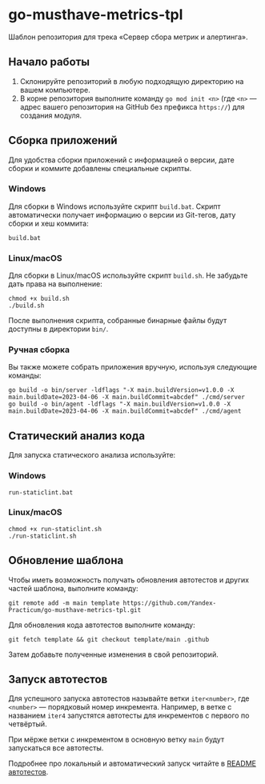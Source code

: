 # go-musthave-metrics-tpl

Шаблон репозитория для трека «Сервер сбора метрик и алертинга».

## Начало работы

1. Склонируйте репозиторий в любую подходящую директорию на вашем компьютере.
2. В корне репозитория выполните команду `go mod init <n>` (где `<n>` — адрес вашего репозитория на GitHub без префикса `https://`) для создания модуля.

## Сборка приложений

Для удобства сборки приложений с информацией о версии, дате сборки и коммите добавлены специальные скрипты.

### Windows

Для сборки в Windows используйте скрипт `build.bat`. Скрипт автоматически получает информацию о версии из Git-тегов, дату сборки и хеш коммита:

```
build.bat
```

### Linux/macOS

Для сборки в Linux/macOS используйте скрипт `build.sh`. Не забудьте дать права на выполнение:

```
chmod +x build.sh
./build.sh
```

После выполнения скрипта, собранные бинарные файлы будут доступны в директории `bin/`.

### Ручная сборка

Вы также можете собрать приложения вручную, используя следующие команды:

```
go build -o bin/server -ldflags "-X main.buildVersion=v1.0.0 -X main.buildDate=2023-04-06 -X main.buildCommit=abcdef" ./cmd/server
go build -o bin/agent -ldflags "-X main.buildVersion=v1.0.0 -X main.buildDate=2023-04-06 -X main.buildCommit=abcdef" ./cmd/agent
```

## Статический анализ кода

Для запуска статического анализа используйте:

### Windows
```
run-staticlint.bat
```

### Linux/macOS
```
chmod +x run-staticlint.sh
./run-staticlint.sh
```

## Обновление шаблона

Чтобы иметь возможность получать обновления автотестов и других частей шаблона, выполните команду:

```
git remote add -m main template https://github.com/Yandex-Practicum/go-musthave-metrics-tpl.git
```

Для обновления кода автотестов выполните команду:

```
git fetch template && git checkout template/main .github
```

Затем добавьте полученные изменения в свой репозиторий.

## Запуск автотестов

Для успешного запуска автотестов называйте ветки `iter<number>`, где `<number>` — порядковый номер инкремента. Например, в ветке с названием `iter4` запустятся автотесты для инкрементов с первого по четвёртый.

При мёрже ветки с инкрементом в основную ветку `main` будут запускаться все автотесты.

Подробнее про локальный и автоматический запуск читайте в [README автотестов](https://github.com/Yandex-Practicum/go-autotests).
